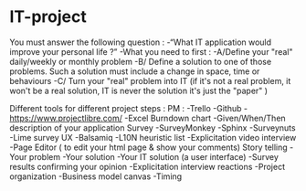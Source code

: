 # IT-project
You must answer the following question :
-“What IT application would improve your personal life ?”
-What you need to first :
-A/Define your "real" daily/weekly or monthly problem
-B/ Define a solution to one of those problems. Such a solution must include a change in space, time or behaviours
-C/ Turn your  "real" problem into IT
(if it's not a real problem, it won't be a real solution, IT is never the solution it's just the "paper"  )

Different tools for different project steps :
PM :
-Trello
-Github
-https://www.projectlibre.com/
-Excel Burndown chart
-Given/When/Then description of your application
Survey
-SurveyMonkey
-Sphinx
-Surveynuts
-Lime survey
UX
-Balsamiq
-L10N heuristic list
-Explicitation video interview
-Page Editor ( to edit your html page & show your comments)
Story telling
-Your problem
-Your solution
-Your IT solution (a user interface)
-Survey results confirming your opinion
-Explicitation interview reactions
-Project organization
-Business model canvas
-Timing
